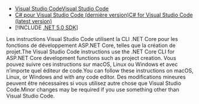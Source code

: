 * [<span data-ttu-id="cb3c6-101">Visual Studio Code</span><span class="sxs-lookup"><span data-stu-id="cb3c6-101">Visual Studio Code</span></span>](https://code.visualstudio.com/download)
* [<span data-ttu-id="cb3c6-102">C# pour Visual Studio Code (dernière version)</span><span class="sxs-lookup"><span data-stu-id="cb3c6-102">C# for Visual Studio Code (latest version)</span></span>](https://marketplace.visualstudio.com/items?itemName=ms-dotnettools.csharp)
* [!INCLUDE [.NET 5.0 SDK](~/includes/5.0-SDK.md)]

<span data-ttu-id="cb3c6-103">Les instructions Visual Studio Code utilisent la CLI .NET Core pour les fonctions de développement ASP.NET Core, telles que la création de projet.</span><span class="sxs-lookup"><span data-stu-id="cb3c6-103">The Visual Studio Code instructions use the .NET Core CLI for ASP.NET Core development functions such as project creation.</span></span> <span data-ttu-id="cb3c6-104">Vous pouvez suivre ces instructions sur macOS, Linux ou Windows et avec n’importe quel éditeur de code.</span><span class="sxs-lookup"><span data-stu-id="cb3c6-104">You can follow these instructions on macOS, Linux, or Windows and with any code editor.</span></span> <span data-ttu-id="cb3c6-105">Des modifications mineures peuvent être nécessaires si vous utilisez autre chose que Visual Studio Code.</span><span class="sxs-lookup"><span data-stu-id="cb3c6-105">Minor changes may be required if you use something other than Visual Studio Code.</span></span>
